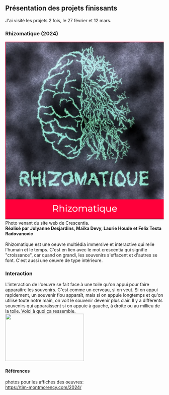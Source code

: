 ## Présentation des projets finissants
J'ai visité les projets 2 fois, le 27 février et 12 mars. 
### Rhizomatique (2024)
![photo](media/affiche_expo_rhizomatique.png) </br>
Photo venant du site web de Crescentia. </br>
**Réalisé par Jolyanne Desjardins, Maïka Devy, Laurie Houde et Felix Testa Radovanovic** </br>
</br>
Rhizomatique est une oeuvre multiédia immersive et interactive qui relie l'humain et le temps. C'est en
lien avec le mot crescentia qui signifie "croissance", car quand on grandi, les souvenirs s'effacent et
d'autres se font. C'est aussi une oeuvre de type intérieure. 
### Interaction 
L'interaction de l'oeuvre se fait face à une toile qu'on appui pour faire apparaître les souvenirs. C'est
comme un cerveau, si on veut. Si on appui rapidement, un souvenir flou apparaît, mais si on appuie longtemps
et qu'on utilise toute notre main, on voit le souvenir devenir plus clair. Il y a différents souvenirs qui
apparaîssent si on appuie à gauche, à droite ou au millieu de la toile. Voici à quoi ça ressemble. </br>
<img src="media/description_rhizomatique.png" width="250" height="150"/>
#### Références
photos pour les affiches des oeuvres: </br>
https://tim-montmorency.com/2024/
